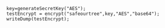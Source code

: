 ```luceescript+trycf
key=generateSecretKey("AES");
testEncrypt = encrypt("safeourtree",key,"AES","base64");
writeDump(testEncrypt);
```